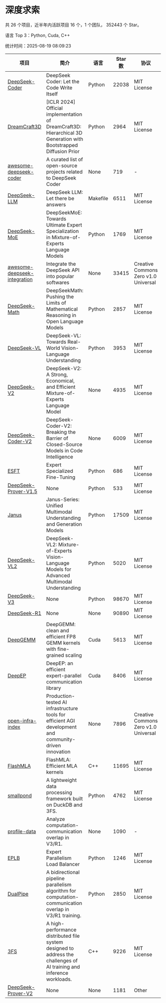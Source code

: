 # 深度求索

共 26 个项目，近半年内活跃项目 16 个，1 个团队， 352443 个 Star。

语言 Top 3：Python, Cuda, C++

统计时间：2025-08-19 08:09:23

| 项目 | 简介 | 语言 | Star 数 | 协议 | 创建时间 | 最后更新时间 | 最后提交时间 |
| --- | --- | --- | --- | --- | --- | --- | --- |
| [DeepSeek-Coder](https://github.com/deepseek-ai/DeepSeek-Coder) | DeepSeek Coder: Let the Code Write Itself | Python | 22038 | MIT License | 2023-10-20 | 2025-08-19 | 2024-05-21 |
| [DreamCraft3D](https://github.com/deepseek-ai/DreamCraft3D) | [ICLR 2024] Official implementation of DreamCraft3D: Hierarchical 3D Generation with Bootstrapped Diffusion Prior | Python | 2964 | MIT License | 2023-10-23 | 2025-08-17 | 2025-04-22 |
| [awesome-deepseek-coder](https://github.com/deepseek-ai/awesome-deepseek-coder) | A curated list of open-source projects related to DeepSeek Coder | None | 719 | - | 2023-11-06 | 2025-08-17 | 2024-04-03 |
| [DeepSeek-LLM](https://github.com/deepseek-ai/DeepSeek-LLM) | DeepSeek LLM: Let there be answers | Makefile | 6511 | MIT License | 2023-11-29 | 2025-08-18 | 2024-02-04 |
| [DeepSeek-MoE](https://github.com/deepseek-ai/DeepSeek-MoE) | DeepSeekMoE: Towards Ultimate Expert Specialization in Mixture-of-Experts Language Models | Python | 1769 | MIT License | 2024-01-02 | 2025-08-18 | 2024-01-16 |
| [awesome-deepseek-integration](https://github.com/deepseek-ai/awesome-deepseek-integration) | Integrate the DeepSeek API into popular softwares | None | 33415 | Creative Commons Zero v1.0 Universal | 2024-01-11 | 2025-08-19 | 2025-05-13 |
| [DeepSeek-Math](https://github.com/deepseek-ai/DeepSeek-Math) | DeepSeekMath: Pushing the Limits of Mathematical Reasoning in Open Language Models | Python | 2857 | MIT License | 2024-02-05 | 2025-08-19 | 2024-04-15 |
| [DeepSeek-VL](https://github.com/deepseek-ai/DeepSeek-VL) | DeepSeek-VL: Towards Real-World Vision-Language Understanding | Python | 3953 | MIT License | 2024-03-07 | 2025-08-18 | 2024-04-24 |
| [DeepSeek-V2](https://github.com/deepseek-ai/DeepSeek-V2) | DeepSeek-V2: A Strong, Economical, and Efficient Mixture-of-Experts Language Model | None | 4935 | MIT License | 2024-04-22 | 2025-08-19 | 2024-09-25 |
| [DeepSeek-Coder-V2](https://github.com/deepseek-ai/DeepSeek-Coder-V2) | DeepSeek-Coder-V2: Breaking the Barrier of Closed-Source Models in Code Intelligence | None | 6009 | MIT License | 2024-06-14 | 2025-08-19 | 2024-09-24 |
| [ESFT](https://github.com/deepseek-ai/ESFT) | Expert Specialized Fine-Tuning | Python | 686 | MIT License | 2024-07-04 | 2025-08-17 | 2025-05-22 |
| [DeepSeek-Prover-V1.5](https://github.com/deepseek-ai/DeepSeek-Prover-V1.5) | None | Python | 533 | MIT License | 2024-08-15 | 2025-08-15 | 2024-08-16 |
| [Janus](https://github.com/deepseek-ai/Janus) | Janus-Series: Unified Multimodal Understanding and Generation Models | Python | 17509 | MIT License | 2024-10-18 | 2025-08-18 | 2025-02-01 |
| [DeepSeek-VL2](https://github.com/deepseek-ai/DeepSeek-VL2) | DeepSeek-VL2: Mixture-of-Experts Vision-Language Models for Advanced Multimodal Understanding | Python | 5020 | MIT License | 2024-12-13 | 2025-08-18 | 2025-02-26 |
| [DeepSeek-V3](https://github.com/deepseek-ai/DeepSeek-V3) | None | Python | 98670 | MIT License | 2024-12-26 | 2025-08-19 | 2025-06-27 |
| [DeepSeek-R1](https://github.com/deepseek-ai/DeepSeek-R1) | None | None | 90890 | MIT License | 2025-01-20 | 2025-08-19 | 2025-06-27 |
| [DeepGEMM](https://github.com/deepseek-ai/DeepGEMM) | DeepGEMM: clean and efficient FP8 GEMM kernels with fine-grained scaling | Cuda | 5613 | MIT License | 2025-02-13 | 2025-08-18 | 2025-08-15 |
| [DeepEP](https://github.com/deepseek-ai/DeepEP) | DeepEP: an efficient expert-parallel communication library | Cuda | 8406 | MIT License | 2025-02-17 | 2025-08-19 | 2025-08-19 |
| [open-infra-index](https://github.com/deepseek-ai/open-infra-index) | Production-tested AI infrastructure tools for efficient AGI development and community-driven innovation | None | 7896 | Creative Commons Zero v1.0 Universal | 2025-02-21 | 2025-08-18 | 2025-05-15 |
| [FlashMLA](https://github.com/deepseek-ai/FlashMLA) | FlashMLA: Efficient MLA kernels | C++ | 11695 | MIT License | 2025-02-21 | 2025-08-19 | 2025-08-14 |
| [smallpond](https://github.com/deepseek-ai/smallpond) | A lightweight data processing framework built on DuckDB and 3FS. | Python | 4762 | MIT License | 2025-02-24 | 2025-08-18 | 2025-03-05 |
| [profile-data](https://github.com/deepseek-ai/profile-data) | Analyze computation-communication overlap in V3/R1. | None | 1090 | - | 2025-02-26 | 2025-08-17 | 2025-03-21 |
| [EPLB](https://github.com/deepseek-ai/EPLB) | Expert Parallelism Load Balancer | Python | 1246 | MIT License | 2025-02-26 | 2025-08-18 | 2025-03-24 |
| [DualPipe](https://github.com/deepseek-ai/DualPipe) | A bidirectional pipeline parallelism algorithm for computation-communication overlap in V3/R1 training. | Python | 2850 | MIT License | 2025-02-26 | 2025-08-18 | 2025-03-10 |
| [3FS](https://github.com/deepseek-ai/3FS) |  A high-performance distributed file system designed to address the challenges of AI training and inference workloads.  | C++ | 9226 | MIT License | 2025-02-27 | 2025-08-19 | 2025-08-19 |
| [DeepSeek-Prover-V2](https://github.com/deepseek-ai/DeepSeek-Prover-V2) | None | None | 1181 | Other | 2025-04-30 | 2025-08-19 | 2025-07-18 |
